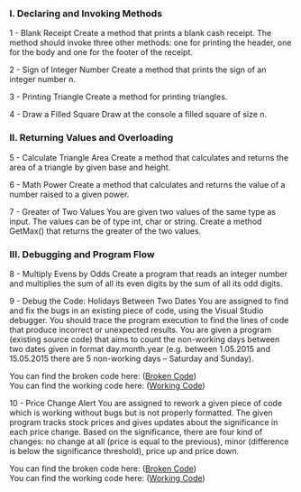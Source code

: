 <h3> I.	Declaring and Invoking Methods </h3>

1 -	Blank Receipt
Create a method that prints a blank cash receipt. The method should invoke three other methods: one for printing the header, one for the body and one for the footer of the receipt. 

2 -	Sign of Integer Number
Create a method that prints the sign of an integer number n.

3 -	Printing Triangle
Create a method for printing triangles.

4 -	Draw a Filled Square
Draw at the console a filled square of size n.

<h3> II.	Returning Values and Overloading </h3>

5 -	Calculate Triangle Area
Create a method that calculates and returns the area of a triangle by given base and height.

6 -	Math Power
Create a method that calculates and returns the value of a number raised to a given power.

7	- Greater of Two Values
You are given two values of the same type as input. The values can be of type int, char or string. Create a method GetMax() that returns the greater of the two values. 

<h3> III.	Debugging and Program Flow </h3>

8	- Multiply Evens by Odds
Create a program that reads an integer number and multiplies the sum of all its even digits by the sum of all its odd digits.

9	- Debug the Code: Holidays Between Two Dates
You are assigned to find and fix the bugs in an existing piece of code, using the Visual Studio debugger. You should trace the program execution to find the lines of code that produce incorrect or unexpected results.
You are given a program (existing source code) that aims to count the non-working days between two dates given in format day.month.year (e.g. between 1.05.2015 and 15.05.2015 there are 5 non-working days – Saturday and Sunday).

You can find the broken code here: (<a href="https://github.com/badjok3/creative-title/blob/master/brokenCode/09.Holidays%20Between%20Two%20Dates/Program.cs">Broken Code</a>) <br>
You can find the working code here: (<a href="https://github.com/badjok3/creative-title/blob/master/Methods%20And%20Debugging/Debug%20the%20Code%20-%20Holidays%20Between%20Two%20Dates/Program.cs">Working Code</a>)

10 - Price Change Alert
You are assigned to rework a given piece of code which is working without bugs but is not properly formatted. 
The given program tracks stock prices and gives updates about the significance in each price change. Based on the significance, there are four kind of changes: no change at all (price is equal to the previous), minor (difference is below the significance threshold), price up and price down.

You can find the broken code here: (<a href="https://github.com/badjok3/creative-title/blob/master/brokenCode/10.Price%20Change%20Alert/Program.cs">Broken Code</a>) <br>
You can find the working code here: (<a href="https://github.com/badjok3/creative-title/blob/master/Methods%20And%20Debugging/10.Price%20Change%20Alert/Program.cs">Working Code</a>)
